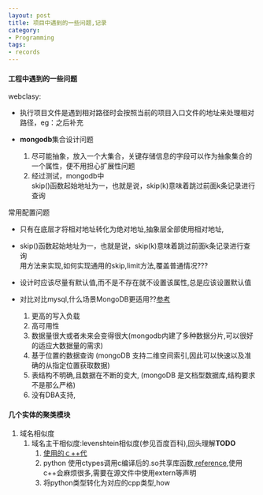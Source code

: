 ```yaml
---
layout: post
title: 项目中遇到的一些问题,记录
category: 
- Programming
tags:
- records
---
```


#### 工程中遇到的一些问题
webclasy:
- 执行项目文件是遇到相对路径时会按照当前的项目入口文件的地址来处理相对路径，eg：之后补充  

- **mongodb**集合设计问题
    1. 尽可能抽象，放入一个大集合，关键存储信息的字段可以作为抽象集合的一个属性，便不用担心扩展性问题  
    2. 经过测试，mongodb中  
    skip()函数起始地址为一，也就是说，skip(k)意味着跳过前面k条记录进行查询
  
常用配置问题  
- 只有在底层才将相对地址转化为绝对地址,抽象层全部使用相对地址, 
- skip()函数起始地址为一，也就是说，skip(k)意味着跳过前面k条记录进行查询  
用方法来实现,如何实现通用的skip,limit方法,覆盖普通情况???  
- 设计时应该尽量有默认值,而不是不存在就不设置该属性,总是应该设置默认值

- 对比对比mysql,什么场景MongoDB更适用??[参考](http://page.factj.com/blog/p/4078)  
    1. 更高的写入负载
    2. 高可用性
    3. 数据量很大或者未来会变得很大(mongodb内建了多种数据分片,可以很好的适应大数据量的需求)
    4. 基于位置的数据查询 (mongoDB 支持二维空间索引,因此可以快速以及准确的从指定位置获取数据)
    5. 表结构不明确,且数据在不断的变大, (mongoDB 是文档型数据库,结构要求不是那么严格)
    6. 没有DBA支持, 


#### 几个实体的聚类模块
1. 域名相似度  
    1. 域名主干相似度:levenshtein相似度(参见百度百科),回头理解**TODO**
        1. [使用的ｃ++代](http://www.tuicool.com/articles/uEvqueU)  
        2. python 使用ctypes调用c编译后的.so共享库函数,[reference](http://blog.csdn.net/taiyang1987912/article/details/44779719),使用c++会麻烦很多,需要在源文件中使用extern等声明
        2. 将python类型转化为对应的cpp类型,how  
